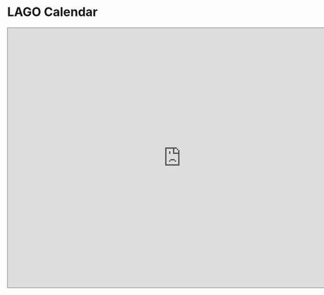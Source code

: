 # LAGO Calendar

<iframe src="https://calendar.google.com/calendar/embed?height=600&amp;wkst=2&amp;bgcolor=%23ffffff&amp;ctz=UTC&amp;mode=WEEK&amp;showTitle=0&amp;showPrint=0&amp;showCalendars=0&amp;src=bzk2NjRjZGw5NGc0ZzluODhzYm1pYmczcTRAZ3JvdXAuY2FsZW5kYXIuZ29vZ2xlLmNvbQ&amp;color=%237CB342" style="border:solid 1px #777" scrolling="no" width="800" height="600" frameborder="0"></iframe>
